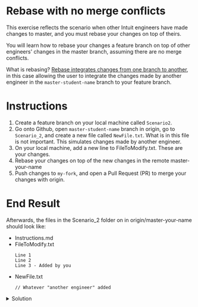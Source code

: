 # Rebase with no merge conflicts 

This exercise reflects the scenario when other Intuit engineers have made changes to master, and you must rebase your changes on top of theirs.

You will learn how to rebase your changes a feature branch on top of other engineers' changes in the master branch, assuming there are no merge conflicts. 

What is rebasing?
[Rebase integrates changes from one branch to another](https://www.git-tower.com/learn/git/glossary/rebase), in this case allowing the user to integrate the changes made by another engineer in the `master-student-name` branch to your feature branch. 

# Instructions
1. Create a feature branch on your local machine called `Scenario2`.
1. Go onto Github, open `master-student-name` branch in origin, go to `Scenario_2`, and create a new file called `NewFile.txt`. What is in this file is not important. This simulates changes made by another engineer. 
1. On your local machine, add a new line to FileToModify.txt. These are your changes.
1. Rebase your changes on top of the new changes in the remote master-your-name
1. Push changes to `my-fork`, and open a Pull Request (PR) to merge your changes with origin. 

# End Result
Afterwards, the files in the Scenario_2 folder on in origin/master-your-name should look like:

* Instructions.md
* FileToModify.txt
    ```
    Line 1 
    Line 2
    Line 3 - Added by you 
    ```
* NewFile.txt
    ```
    // Whatever "another engineer" added
    ```
    
<details>
  <summary>Solution</summary>

1. Create and checkout new branch for exercise 2 
    ```console
    $ git checkout -b scenario2
    ```
1. Make your changes
1. Stage and commit your changes 
    ```console
    $ git stage -A
    $ git commit -m "your message"
    ```
1. Refresh `master-your-name` with the latest changes from Git
    ```console
    $ git checkout master-your-name
    $ git pull
    $ git checkout scenario2
    ```
1. Rebase your changes on top of the new changes made by another engineer in master-your-name
    ```console
    $ git rebase master
    ```
    Optionally, you can check that your changes are on top of the changes imported from `master-your-name` with
    ```console
    $ git log
    ```
1. Push your changes to Github
    ```console
    $ git push
    ```
1. Open a Pull Request on Githunb to merge changes from `my-fork` to `master-your-name` branch in origin. 
</details>
